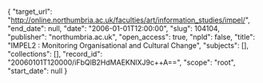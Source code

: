 {
  "target_url": "http://online.northumbria.ac.uk/faculties/art/information_studies/impel/", 
  "end_date": null, 
  "date": "2006-01-01T12:00:00", 
  "slug": 104104, 
  "publisher": "northumbria.ac.uk", 
  "open_access": true, 
  "npld": false, 
  "title": "IMPEL2 : Monitoring Organisational and Cultural Change", 
  "subjects": [], 
  "collections": [], 
  "record_id": "20060101T120000/iFbQlB2HdMAEKNlXJ9c++A==", 
  "scope": "root", 
  "start_date": null
}

